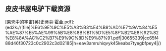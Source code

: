 ## 皮皮书屋电驴下载资源 

[果壳中的宇宙[英]史蒂芬·霍金.pdf]: (ed2k://|file|%E6%9E%9C%E5%A3%B3%E4%B8%AD%E7%9A%84%E5%AE%87%E5%AE%99%5B%E8%8B%B1%5D%E5%8F%B2%E8%92%82%E8%8A%AC%C2%B7%E9%9C%8D%E9%87%91.pdf|30655339|cc65f488d46f30723c0c2902c3d02185|h=eav3amruhiqvyk45keabs7tyegbfpey4|/)

[Pomodoro Technique Illustrated.pdf]: (ed2k://|file|Pomodoro%20Technique%20Illustrated.pdf|15686529|71c06c3e7d09d98995f39e5117f7f454|h=vhuhgxvx4l7bsfpgrqjxlhawjh4epsej|/)

[A Guide to QTL Mapping with R.pdf]: (ed2k://|file|A%20Guide%20to%20QTL%20Mapping%20with%20R.pdf|5041148|74dfde3a52ac715908964f7a4fc6657c|h=27bvzf2orykfyckvxva7vyku3kqsmmmk|/)

[数据结构C语言版.pdf]: (ed2k://|file|%E6%95%B0%E6%8D%AE%E7%BB%93%E6%9E%84C%E8%AF%AD%E8%A8%80%E7%89%88.pdf|28587111|c4dd00a3bf83029de1b4b140ad4d95e9|h=rmmkcaovnlskuunyrfdtr6gxrqyeqw6x|/)

[Glitch_ The Hidden Impact of Faulty Software.pdf]: (ed2k://|file|Glitch_%20The%20Hidden%20Impact%20of%20Faulty%20Software.pdf|2533176|94e067d34377d12ee3fa072114691bbe|h=vu5x2fv3dx7nschjxzwziockrle4u6ny|/)

[Pro Spring 2.5.pdf]: (ed2k://|file|Pro%20Spring%202.5.pdf|12442098|8ea655a475907eae2338cdad902876b5|h=vehobp3uyfhepcpdvi72fwumaplxne6a|/)

[SQL Pocket Guide, 3rd Edition.pdf]: (ed2k://|file|SQL%20Pocket%20Guide%2C%203rd%20Edition.pdf|1057372|746ec13e6cb709b99950ad2e821aa96d|h=wmfmoohbeyt4ro6klekjayfqyr5had2v|/)

[Selenium 1.0 Testing Tools_ Beginner’s Guide.pdf]: (ed2k://|file|Selenium%201.0%20Testing%20Tools_%20Beginner%E2%80%99s%20Guide.pdf|6436823|92c0a648f69fa855566d38dd5ab3a3ff|h=hyn4rcmwcgms5yqdqhxi47edoww6r3yu|/)

[异类(文字版).pdf]: (ed2k://|file|%E5%BC%82%E7%B1%BB%28%E6%96%87%E5%AD%97%E7%89%88%29.pdf|1640478|e107376d1b8d7e9e420d26d2af97d1aa|h=6lhrilayoeomhfuyo7ly3kq5fuvmlzlv|/)

[Seven Deadliest Social Network Attacks.pdf]: (ed2k://|file|Seven%20Deadliest%20Social%20Network%20Attacks.pdf|5606433|a5d86f3036abfb1c1a2accfd34d13586|h=s2457suouojjfk5elol7bxr7qiauqegr|/)

[Big Java, 4th Edition.pdf]: (ed2k://|file|Big%20Java%2C%204th%20Edition.pdf|40962688|1c2a5a0c87789b18d8a6783d8fab3d9e|h=6errkola22os567qvu5ei4zks6oik25l|/)

[PHP Team Development.pdf]: (ed2k://|file|PHP%20Team%20Development.pdf|2129643|362560bb113c91f0a2705452fcd32867|h=zpzxarhgvslh35igj6ol3gkdceedyz2u|/)

[Chemistry For Pharmacy Students.pdf]: (ed2k://|file|Chemistry%20For%20Pharmacy%20Students.pdf|17215350|26fbcb0ea6820cee69440493cf065758|h=sprzkwb32sold4gzcahu4gyzmlkgiiem|/)

[Kentico CMS 5 Website Development_ Beginner’s Guide.pdf]: (ed2k://|file|Kentico%20CMS%205%20Website%20Development_%20Beginner%E2%80%99s%20Guide.pdf|24928049|1916a2fd80aadf8ad274d3938bc0b7ed|h=x7d5ymwvovjqri746xd37fz3mjhbpmsn|/)

[MATLAB, Third Edition.pdf]: (ed2k://|file|MATLAB%2C%20Third%20Edition.pdf|4792738|aa2dfeefeffab1555f859aa3a1c1cd00|h=pcff7bqjlvxp66byi5z2imo7npbvq5ce|/)

[莱昂氏UNIX源代码分析.pdf]: (ed2k://|file|%E8%8E%B1%E6%98%82%E6%B0%8FUNIX%E6%BA%90%E4%BB%A3%E7%A0%81%E5%88%86%E6%9E%90.pdf|14962925|ca550394fb5e0862a3cea8027ab1216e|h=gco7y2s7n5pt7khuueiwejpavwhumvwq|/)

[CCDA 640-864 Official Cert Guide.pdf]: (ed2k://|file|CCDA%20640-864%20Official%20Cert%20Guide.pdf|14942378|5f11b98bd7915156507233e509ecaf48|h=rqsf4uqtumhahpeae6xvro7nxaqrydzp|/)

[3ds Max at a Glance.pdf]: (ed2k://|file|3ds%20Max%20at%20a%20Glance.pdf|34271777|bd833fe5e9fae4dc36357b1fc67ad936|h=fh6atznxn6b2dlnajshngwactyfw5qi2|/)

[English Grammar For Dummies 2nd Edition.pdf]: (ed2k://|file|English%20Grammar%20For%20Dummies%202nd%20Edition.pdf|2690677|e112d9698ac1446bd7acce5827c04802|h=b2vkrfh5cjjf5t43kixjlqcscar7tq2b|/)

[HTML5_ Designing Rich Internet Applications.pdf]: (ed2k://|file|HTML5_%20Designing%20Rich%20Internet%20Applications.pdf|16994749|0bda564a94936268defafce0b21cf106|h=4ld5lusv22scemmempxxyqimsj5eorhv|/)

[Microsoft 70-461 Querying Micrsoft SQL Server 2012 Training Kit.pdf]: (ed2k://|file|Microsoft%2070-461%20Querying%20Micrsoft%20SQL%20Server%202012%20Training%20Kit.pdf|26980647|137e52018e35a02f5fe515b38630908f|h=mdatv4pzhk6rktzrtkj34uywv4mkkkyj|/)

[Interactive Data Visualization for the Web.pdf]: (ed2k://|file|Interactive%20Data%20Visualization%20for%20the%20Web.pdf|11027241|cb429e4636e54b965bcf5fc9c899d70b|h=wqvgyxyovbf3gfeikmp3rlcrahgxj4np|/)

[OCP Oracle Database 11g Administration II Exam Guide_ Exam 1Z0-053.pdf]: (ed2k://|file|OCP%20Oracle%20Database%2011g%20Administration%20II%20Exam%20Guide_%20Exam%201Z0-053.pdf|14382625|dabddd049b037dea176cd937ecd31fdf|h=l2j323ovhhaxa7rbzkvpk5dd4e64rv3u|/)

[Internet Architecture and Innovation.pdf]: (ed2k://|file|Internet%20Architecture%20and%20Innovation.pdf|1739283|95cdf1d885b77a45ce0259f1096e456f|h=uwy7znyzyr7drjlyinb2qxyasymc72vj|/)

[SQL 反模式 (含目录).pdf]: (ed2k://|file|SQL%20%E5%8F%8D%E6%A8%A1%E5%BC%8F%20%28%E5%90%AB%E7%9B%AE%E5%BD%95%29.pdf|27184564|acefebc2f04d7c792b5d4bc7d929e18f|h=jaorw2u273bf5wm4rbjhzir3bzuojxrm|/)

[Mastering phpMyAdmin 2.11 for Effective MySQL Management.pdf]: (ed2k://|file|Mastering%20phpMyAdmin%202.11%20for%20Effective%20MySQL%20Management.pdf|9121495|e4799dcb149787817c9f5ceb90936855|h=qvayxfz2f37ll6oee56a2fti7re4yhra|/)

[The Formal Semantics of Programming Languages.pdf]: (ed2k://|file|The%20Formal%20Semantics%20of%20Programming%20Languages.pdf|6539878|13765e4e74b09b329320d47398908ba7|h=cnbtog3jzljcgsyrvho7luiwb2ut3p4z|/)

[Pro Python System Administration.pdf]: (ed2k://|file|Pro%20Python%20System%20Administration.pdf|7149624|509b2720748989398697416f4909aa73|h=cecqddqvyn4cu45whvdayreaovwm7w33|/)

[Get Ready for OpenID.pdf]: (ed2k://|file|Get%20Ready%20for%20OpenID.pdf|2885219|5eb2324dd815f48ea35a92edd14f9c16|h=uij4nmm5p355uzwredtmci5vz2ueezth|/)

[Perl Pocket Reference, Fourth Edition.pdf]: (ed2k://|file|Perl%20Pocket%20Reference%2C%20Fourth%20Edition.pdf|1125470|e0600b3e8342e80f61926ec360d07b19|h=hbv4lloph3x6mkptwuu6ngasfjietyns|/)

[Flash Builder and Flash Catalyst_ The New Workflow.pdf]: (ed2k://|file|Flash%20Builder%20and%20Flash%20Catalyst_%20The%20New%20Workflow.pdf|5524347|ec36f277a736b1a452ebf16e4fff1847|h=dikckswnmq7sln56puyocwtx6roskti2|/)

[Purely Functional Data Structures.pdf]: (ed2k://|file|Purely%20Functional%20Data%20Structures.pdf|43200858|7a3f47caec1daea6a69c686c8ad1ae25|h=afarcgkt2mhw64edkgbudxnkokkp6xx6|/)

[Software Visualization.pdf]: (ed2k://|file|Software%20Visualization.pdf|6986221|147d5febd1b4958d182cd57f071324c2|h=sdtde63qdcan7witl4ubwf7z6vdn5qi4|/)

[ADO.NET 3.5 Cookbook, 2nd Edition.chm]: (ed2k://|file|ADO.NET%203.5%20Cookbook%2C%202nd%20Edition.chm|17021203|381dc9c2785ac8ba00177bfa823da315|h=vxn664wd3pnwuwwkvlhcwpjwwpoxc4yx|/)

[SQL_ A Beginner’s Guide, Third Edition.pdf]: (ed2k://|file|SQL_%20A%20Beginner%E2%80%99s%20Guide%2C%20Third%20Edition.pdf|3984018|c3396392b8a3b856dd622469a9128f5e|h=pnms7lqwuhhukgjfxwbi3cygkfcfliex|/)

[JavaScript and Node FUNdamentals.pdf]: (ed2k://|file|JavaScript%20and%20Node%20FUNdamentals.pdf|2118466|084cb974ea9e42e44ae68af15c9b7247|h=fxcn2u7to2t3wy5wjmwct4fidoji2jkl|/)

[算法导论(原书第2版).pdf]: (ed2k://|file|%E7%AE%97%E6%B3%95%E5%AF%BC%E8%AE%BA%28%E5%8E%9F%E4%B9%A6%E7%AC%AC2%E7%89%88%29.pdf|50652970|82c3fab1e1e3cd6cb42708f1d841c7b0|h=3eeblhdvd7pt67xcyy4aarwrmymgnk76|/)

[Microsoft® System Center Configuration Manager 2007 Administrator’s Companion.pdf]: (ed2k://|file|Microsoft%C2%AE%20System%20Center%20Configuration%20Manager%202007%20Administrator%E2%80%99s%20Companion.pdf|37264665|9c66350f68ece2c81988f719945660c4|h=rvalcxosgju2zq376aaijlb7afjqzt5e|/)

[Microstock Photography.pdf]: (ed2k://|file|Microstock%20Photography.pdf|20699784|cc14ccb7d3b4507a13e8222ad1a8d2f9|h=5rblxgper5hynon4mcchzylfeo5wbp2z|/)

[面向模式的软件架构, 卷4.pdf]: (ed2k://|file|%E9%9D%A2%E5%90%91%E6%A8%A1%E5%BC%8F%E7%9A%84%E8%BD%AF%E4%BB%B6%E6%9E%B6%E6%9E%84%2C%20%E5%8D%B74.pdf|43886580|7ea3cf1fbfecb75970edd1c819ebd7cb|h=t7mfenwixgjemznkmia5t7uqfy2s44aw|/)

[Implementing and Developing Cloud Computing Applications.pdf]: (ed2k://|file|Implementing%20and%20Developing%20Cloud%20Computing%20Applications.pdf|5862038|a7ed505625bf87eb79aa1a687c380580|h=durwi5x3ujpdujdbfkgown7egt3skwcn|/)

[Build Your Own .NET Language and Compiler.chm]: (ed2k://|file|Build%20Your%20Own%20.NET%20Language%20and%20Compiler.chm|9441097|711c612d935433185804d72f98c17170|h=37oa5dvogncc4nhwogjs74pab2nn7hgb|/)

[programming with gtkmm.pdf]: (ed2k://|file|programming%20with%20gtkmm.pdf|2891669|9c94784423cccac0427e9f1c2b11a4db|h=slbmg6ilojm6ugycc6jsxzegjg3wba56|/)

[Object-Oriented Software Engineering.pdf]: (ed2k://|file|Object-Oriented%20Software%20Engineering.pdf|26821204|59532279f55b70c8cf3a3cae81f56f16|h=4leubcktal5ecd4lmsai44xppal2xtsv|/)

[Microsoft® Visual Web Developer(TM) 2008 Express Edition Step by Step.chm]: (ed2k://|file|Microsoft%C2%AE%20Visual%20Web%20Developer%28TM%29%202008%20Express%20Edition%20Step%20by%20Step.chm|13246748|0fb4daa34d000bf4ead607fd021c0fa4|h=eahktm5mdhgl26iokku4cmr3o7t5mh5e|/)

[深入浅出Hibernate.pdf]: (ed2k://|file|%E6%B7%B1%E5%85%A5%E6%B5%85%E5%87%BAHibernate.pdf|32683770|0cf23c65aa3b3af4e7416e9bf19362b7|h=jpr3htif2wtui3dvuljqlv4owbilafrh|/)

[The Ruby Way, Second Edition_ Solutions and Techniques in Ruby Programming (2nd Edition).chm]: (ed2k://|file|The%20Ruby%20Way%2C%20Second%20Edition_%20Solutions%20and%20Techniques%20in%20Ruby%20Programming%20%282nd%20Edition%29.chm|1867525|e47b8a27ce8f57f1ce5ffb09abeb9813|h=7pr72t76rdb6hzj5qgjxijky7jhdg3ul|/)

[Beginning PHP 5 and MySQL E-Commerce_ From Novice to Professional, Second Edition.pdf]: (ed2k://|file|Beginning%20PHP%205%20and%20MySQL%20E-Commerce_%20From%20Novice%20to%20Professional%2C%20Second%20Edition.pdf|12504674|7f6551644a4c47799dffdd926fcac202|h=cogdw6jt3ijg6r4giro7xl22b4xrb5q4|/)

[概率论及其应用 3rd.pdf]: (ed2k://|file|%E6%A6%82%E7%8E%87%E8%AE%BA%E5%8F%8A%E5%85%B6%E5%BA%94%E7%94%A8%203rd.pdf|17558814|c57d165c4a4c7c9c67d91f9be820e056|h=i5a2dlruokauaj6amjghd6duuqg4rpsm|/)

[Numerical Recipes in C_ The Art of Scientific Computing (新).pdf]: (ed2k://|file|Numerical%20Recipes%20in%20C_%20The%20Art%20of%20Scientific%20Computing%20%28%E6%96%B0%29.pdf|15835936|1cc869453d8cd727ef98f0eadda9acdd|h=tmeztmr6ch5qtse3cgnoh7kkzy7sw7xq|/)

[Client-Server Web Apps with JavaScript and Java.pdf]: (ed2k://|file|Client-Server%20Web%20Apps%20with%20JavaScript%20and%20Java.pdf|11546176|6ac44a0a321350c2450dbf8e95a7e1b9|h=7uqo7ota5crnmia57hfh5eycboy6aphn|/)

[C++程序设计陷阱.pdf]: (ed2k://|file|C%2B%2B%E7%A8%8B%E5%BA%8F%E8%AE%BE%E8%AE%A1%E9%99%B7%E9%98%B1.pdf|20505064|675922006113351eaec380ffe1a2b717|h=sgr62oy5on3zbglexp7ann2w4padxqv7|/)

[A First Look at ADO.NET and System.Xml v. 2.0.chm]: (ed2k://|file|A%20First%20Look%20at%20ADO.NET%20and%20System.Xml%20v.%202.0.chm|2092162|19457cd8643b7779b03a1afd0af0671a|h=2xir4zwdj2qimbkiteppmroesg3iw7d5|/)

[Manage Your Project Portfolio.pdf]: (ed2k://|file|Manage%20Your%20Project%20Portfolio.pdf|2826735|57aa5cce6869168d0948de9b842f7b42|h=cwz4efu66uczfd7jb4kydtakp7fzwbc3|/)

[PC技术内幕.pdf]: (ed2k://|file|PC%E6%8A%80%E6%9C%AF%E5%86%85%E5%B9%95.pdf|20876107|ee223cea01f2ecbe04bbb2d197973bd0|h=nn2wos4u6qwovjzbt7hzjm7ie52h4kuk|/)

[Mobile Design and Development_ Practical concepts and techniques for creating mobile sites and web apps.pdf]: (ed2k://|file|Mobile%20Design%20and%20Development_%20Practical%20concepts%20and%20techniques%20for%20creating%20mobile%20sites%20and%20web%20apps.pdf|11603728|265c153e41c2adcce256e897cd88df49|h=w3zkmnpzjcmis4cvu7p25dane3aybjdh|/)

[Objective-C基础教程.pdf]: (ed2k://|file|Objective-C%E5%9F%BA%E7%A1%80%E6%95%99%E7%A8%8B.pdf|32375366|3b6aa4de7a75354ce9074a9fabfef124|h=wvifftrycvbsmaov3xzikrvsjs5x2tco|/)

[程序设计方法（文字版）.pdf]: (ed2k://|file|%E7%A8%8B%E5%BA%8F%E8%AE%BE%E8%AE%A1%E6%96%B9%E6%B3%95%EF%BC%88%E6%96%87%E5%AD%97%E7%89%88%EF%BC%89.pdf|3457876|33b71ae62e4d2fa37af1671146768676|h=75xinjvepnlkampa6bvrs6lpwgvmnutc|/)

[Microsoft Access 2013 Inside Out (zip压缩格式).pdf]: (ed2k://|file|Microsoft%20Access%202013%20Inside%20Out%20%28zip%E5%8E%8B%E7%BC%A9%E6%A0%BC%E5%BC%8F%29.pdf|24056999|081aad65bd03dbe14b4841fa2378cde2|h=suf6nhzqipy2otnkeyqli53jzv6lmjdu|/)

[Algorithms in a Nutshell (O’Reilly原版).pdf]: (ed2k://|file|Algorithms%20in%20a%20Nutshell%20%28O%E2%80%99Reilly%E5%8E%9F%E7%89%88%29.pdf|8140863|499f0e95d7b5e0fe0c8d713270064081|h=vqsrusltwlaugdfkbki3m2tair7sw6m2|/)

[PowerShell in Practice.pdf]: (ed2k://|file|PowerShell%20in%20Practice.pdf|24479988|b9f679826d2ed702557ed2323de20ba2|h=br2jmb3c6bu62rnce27fgw76dgi2edp6|/)

[ESI PMP考试全真模拟试题集 第8版.pdf]: (ed2k://|file|ESI%20PMP%E8%80%83%E8%AF%95%E5%85%A8%E7%9C%9F%E6%A8%A1%E6%8B%9F%E8%AF%95%E9%A2%98%E9%9B%86%20%E7%AC%AC8%E7%89%88.pdf|25307618|957583ab275e10e234a8b587bafe5935|h=2rszm2gjza5bcjgw645w3pb472kr6cu4|/)

[Beginning GIMP_ From Novice to Professional, Second Edition.pdf]: (ed2k://|file|Beginning%20GIMP_%20From%20Novice%20to%20Professional%2C%20Second%20Edition.pdf|77814541|493b4bbb6cca036fa64217b408ee8576|h=qzjcv6y3xqnhefx6ci7xswv2rzsihjh6|/)

[Data Warehousing in the Age of Big Data (epub格式).pdf]: (ed2k://|file|Data%20Warehousing%20in%20the%20Age%20of%20Big%20Data%20%28epub%E6%A0%BC%E5%BC%8F%29.pdf|5040904|d8b54f869237c50a0f299c2b93d0e5a6|h=6rniurc3xy5c463xacjv4isknsmi4vmb|/)

[易学C++.pdf]: (ed2k://|file|%E6%98%93%E5%AD%A6C%2B%2B.pdf|2158634|3e799768562e80dd41fe65591c8bd478|h=l57lt6mlwr2m3o2nfqfqg3nhj2wbcs7q|/)

[DBA Survivor_ Become a Rock Star DBA.pdf]: (ed2k://|file|DBA%20Survivor_%20Become%20a%20Rock%20Star%20DBA.pdf|4094599|7efdaf202b4bd7b7b8730136f012bbc9|h=ffzu32rogkne436ns7mctvfo77geznxw|/)

[Single Page Web Applications_ JavaScript end-to-end.pdf]: (ed2k://|file|Single%20Page%20Web%20Applications_%20JavaScript%20end-to-end.pdf|13367704|1002062534f94fd5ee418bd694d45b11|h=6wmjzrzk4t65utsfujt3h3edv4rfp7ew|/)

[Apache OfBiz Cookbook.pdf]: (ed2k://|file|Apache%20OfBiz%20Cookbook.pdf|10759940|cae0cdc884f1e12c29f9a83c00a1961a|h=whbd45w35yuwrl63htzimh6dm5h5moev|/)

[C++_ A Dialog_ Programming with the C++ Standard Library.chm]: (ed2k://|file|C%2B%2B_%20A%20Dialog_%20Programming%20with%20the%20C%2B%2B%20Standard%20Library.chm|2728192|8903a7395b8331971594df0897892df8|h=gb2xkc7ibteu7g64avyhkenup56p77zk|/)

[CCNA Routing and Switching Review Guide Exams 100-101, 200-101, and 200-120.pdf]: (ed2k://|file|CCNA%20Routing%20and%20Switching%20Review%20Guide%20Exams%20100-101%2C%20200-101%2C%20and%20200-120.pdf|20694121|145f584fb797b95e9105d028c509ac40|h=ytjun6cymtiaswj7frgr4cos2np7i5ho|/)

[Professional Visual Studio 2008.pdf]: (ed2k://|file|Professional%20Visual%20Studio%202008.pdf|28950805|122741a22d73848cd429566477026c50|h=s47aqx4oregnpms3y54eflqdmqc7swlk|/)

[Learn C#.pdf]: (ed2k://|file|Learn%20C%23.pdf|4098964|01b48401c71ab4a17a7ed36cd2cdb976|h=vnof64saqtktph2hwrjrjqnjehcxi5ce|/)

[Algorithms in a Nutshell.pdf]: (ed2k://|file|Algorithms%20in%20a%20Nutshell.pdf|18061168|13532ccc3014dc062aa8bd243b479b11|h=fbqhm6v4lvf5dcbws27pr2j2fh2kee6f|/)

[Case Study Research in Software Engineering.pdf]: (ed2k://|file|Case%20Study%20Research%20in%20Software%20Engineering.pdf|4014897|c9208c6e93e8e87dc89a726fe5cf8586|h=i4qfm3wdeca3sqjpoj5f5wfehxfs4try|/)

[Computational Complexity_ A Conceptual Perspective.pdf]: (ed2k://|file|Computational%20Complexity_%20A%20Conceptual%20Perspective.pdf|4978050|5a6b2380b275af80d2a0bc0d88ec6d5f|h=ce2iibixzqhmydkg2fhxd2nwny44eddo|/)

[Expert Performance Indexing for SQL Server 2012.pdf]: (ed2k://|file|Expert%20Performance%20Indexing%20for%20SQL%20Server%202012.pdf|19052820|68be1c905913a9850524572fd9c4015d|h=jcn7kgpujaakazcmr4plc3k4dxyrioku|/)

[Crafting Digital Media_ Audacity, Blender, Drupal, GIMP, Scribus, and other Open Source Tools.pdf]: (ed2k://|file|Crafting%20Digital%20Media_%20Audacity%2C%20Blender%2C%20Drupal%2C%20GIMP%2C%20Scribus%2C%20and%20other%20Open%20Source%20Tools.pdf|11999334|2430c995d7fb26b61641e792ffba830a|h=bixrpfzkbyr3hoa4acdjyo22mzqvzd3w|/)

[Plug-In CSS 100 Power Solutions.pdf]: (ed2k://|file|Plug-In%20CSS%20100%20Power%20Solutions.pdf|5802724|a126f6523d7280ef2f504c1eb96875a1|h=vgn7x2hc5fzkr3uxnpjcu6cued2qn7ap|/)

[CCNP Quick Reference.pdf]: (ed2k://|file|CCNP%20Quick%20Reference.pdf|3370898|c8a8aa66782053310007c2e1e2a94ff2|h=tac227nzd25gkgua76sqqjo36ktvkqq6|/)

[Concurrent Programming in Erlang Part I.pdf]: (ed2k://|file|Concurrent%20Programming%20in%20Erlang%20Part%20I.pdf|883639|027362bd11e4c9bbe61e707f0a6f65b7|h=ticbdpexnkl3vdefro7yrrx6nbpqor2u|/)

